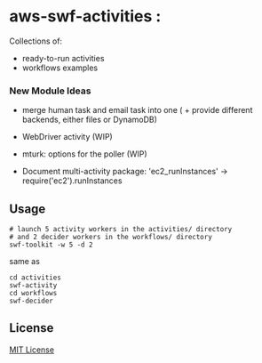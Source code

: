 # aws-swf-activities :

Collections of:

  * ready-to-run activities
  * workflows examples


### New Module Ideas

* merge human task and email task into one ( + provide different backends, either files or DynamoDB)

* WebDriver activity (WIP)

* mturk: options for the poller (WIP)

* Document multi-activity package: 'ec2_runInstances' -> require('ec2').runInstances


## Usage


    # launch 5 activity workers in the activities/ directory
    # and 2 decider workers in the workflows/ directory
    swf-toolkit -w 5 -d 2

same as

    cd activities
    swf-activity
    cd workflows
    swf-decider




## License

[MIT License](https://raw.github.com/neyric/aws-swf/master/LICENSE.txt)

